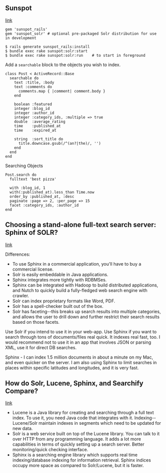 ## Sunspot
[link](http://sunspot.github.io/)

    gem 'sunspot_rails'
    gem 'sunspot_solr' # optional pre-packaged Solr distribution for use in development

    $ rails generate sunspot_rails:install
    $ bundle exec rake sunspot:solr:start
    $ bundle exec rake sunspot:solr:run    # to start in foreground

Add a `searchable` block to the objects you wish to index.

    class Post < ActiveRecord::Base
      searchable do
        text :title, :body
        text :comments do
          comments.map { |comment| comment.body }
        end

        boolean :featured
        integer :blog_id
        integer :author_id
        integer :category_ids, :multiple => true
        double  :average_rating
        time    :published_at
        time    :expired_at

        string  :sort_title do
          title.downcase.gsub(/^(an?|the)/, '')
        end
      end
    end

Searching Objects

    Post.search do
      fulltext 'best pizza'

      with :blog_id, 1
      with(:published_at).less_than Time.now
      order_by :published_at, :desc
      paginate :page => 2, :per_page => 15
      facet :category_ids, :author_id
    end

## Choosing a stand-alone full-text search server: Sphinx of SOLR?
[link](http://stackoverflow.com/questions/1284083/choosing-a-stand-alone-full-text-search-server-sphinx-or-solr)

Differences:

- To use Sphinx in a commercial application, you'll have to buy a commercial license.
- Solr is easily embeddable in Java applications.
- Sphinx integrates more tightly with RDBMSes.
- Sphinx can be integrated with Hadoop to build distributed applications, and Nutch to quickly build a fully-fledged web search engine with crawler.
- Solr can index proprietary formats like Word, PDF.
- Solr has a spell-checker built out of the box.
- Solr has faceting--this breaks up search results into multiple categories, and allows the user to drill down and further restrict their search results based on those facets.

Use Solr if you intend to use it in your web-app. Use Sphinx if you want to search through tons of documents/files real quick. It indexes real fast, too. I would recommend not to use it in an app that involves JSON or parsing XML, use it for direct DB searches.

Sphinx - I can index 1.5 million documents in about a minute on my Mac, and even quicker on the server. I am also using Sphinx to limit searches in places within specific latitudes and longitudes, and it is very fast.

## How do Solr, Lucene, Sphinx, and Searchify Compare?
[link](https://www.quora.com/How-do-Solr-Lucene-Sphinx-and-Searchify-compare?srid=dXqK&share=1)

- Lucene is a Java library for creating and searching through a full text index. To use it, you need Java code that integrates with it. Indexing--Lucene/Solr maintain indexes in segments which need to be updated for new data.
- Solr is a web service built on top of the Lucene library. You can talk to it over HTTP from any programming language. It adds a lot more capabilities in terms of quickly setting up a search server. Better monitoring/quick checking interface.
- Sphinx is a searching engine library which supports real time indexing/database indexing for information retrieval. Sphinx indices occupy more space as compared to Solr/Lucene, but it is faster.
